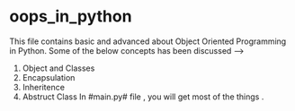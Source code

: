 # oops_in_python
This file contains basic and advanced about Object Oriented Programming in Python.
Some of the below concepts has been discussed --> 
  1) Object and Classes
  2) Encapsulation
  3) Inheritence
  4) Abstruct Class
In #main.py# file , you will get most of the things .
